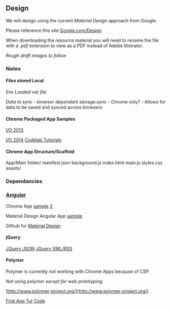 ## Design

We will design using the current _Material Design_ approach from Google.

Please reference this site [Google.com/Design](http://www.google.com/design/spec/material-design/introduction.html)

When downloading the resource material you will need to rename the file with a _.pdf_ extension to view as a PDF instead of Adobe Illistrator.

_Rough draft images to follow_


### Notes

#### Files stored Local
*Env Loaded var file*



*Data to sync - browser dependant*
storage.sync - Chrome only? - Allows for data to be saved and synced across browsers


#### Chrome Packaged App Samples
[I/O 2013](https://github.com/GoogleChrome/chrome-app-samples.git)

[I/O 2014](https://github.com/googlesamples/io2014-codelabs)
[Codelab Tutorials](http://io2014codelabs.appspot.com/static/codelabs/chrome-apps/#1)


#### Chrome App Structure/Scaffold
App/Main folder/
  manifest.json  <!-- app metadata -->
  background.js  <!-- background script -->
  index.html     <!-- initial page -->
  main.js        <!-- script loaded by initial page -->
  styles.css     <!-- styles loaded by initial page -->
  assets/        <!-- sample app icons -->
  
### Dependancies

### [Angular](https://angularjs.org/)
Chrome App [sample](https://developer.chrome.com/apps/angular_framework)
[2](https://developers.google.com/live/shows/5725640523251712)

Material Design Angular App [sample](http://material.angularjs.org/)

Github for [Material Design](http://github.com/angular/material/)


#### jQuery


[JQuery JSON](http://api.jquery.com/jQuery.parseXML/)
[JQuery XML/RSS](http://stackoverflow.com/questions/8237923/parsing-xml-rss-from-url-using-java-script)

#### Polymer

  Polymer is currently not working with Chrome Apps because of CSP.
  
  *Not using polymer except for web prototyping.*
  
[http://www.polymer-project.org/](http://www.polymer-project.org/)
  
[First App Tut](http://www.polymer-project.org/docs/start/tutorial/step-1.html)
[Code](https://github.com/Polymer/polymer-tutorial/archive/master.zip)
  
  
  